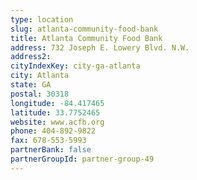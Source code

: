 ```yaml
---
type: location
slug: atlanta-community-food-bank
title: Atlanta Community Food Bank
address: 732 Joseph E. Lowery Blvd. N.W.
address2: 
cityIndexKey: city-ga-atlanta
city: Atlanta
state: GA
postal: 30318
longitude: -84.417465
latitude: 33.7752465
website: www.acfb.org
phone: 404-892-9822
fax: 678-553-5993
partnerBank: false
partnerGroupId: partner-group-49
---
```

